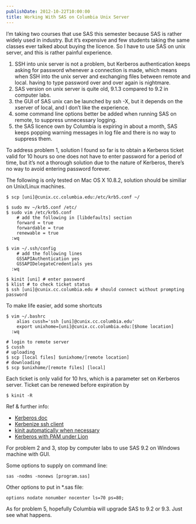```yaml
---
publishDate: 2012-10-22T10:00:00
title: Working With SAS on Columbia Unix Server
---
```


I’m taking two courses that use SAS this semester because SAS is rather
widely used in industry. But it’s expensive and few students taking the
same classes ever talked about buying the licence. So I have to use SAS
on unix server, and this is rather painful experience.

1.  SSH into unix server is not a problem, but Kerberos authentication
    keeps asking for password whenever a connection is made, which means
    when SSH into the unix server and exchanging files between remote
    and local. having to type password over and over again is nightmare.
2.  SAS version on unix server is quite old, 9.1.3 compared to 9.2 in
    computer labs.
3.  the GUI of SAS unix can be launched by ssh -X, but it depends on the
    xserver of local, and I don’t like the experience.
4.  some command line options better be added when running SAS on
    remote, to suppress unnecessary logging.
5.  the SAS licence own by Columbia is expiring in about a month, SAS
    keeps popping warning messages in log file and there is no way to
    suppress them.

To address problem 1, solution I found so far is to obtain a Kerberos
ticket valid for 10 hours so one does not have to enter password for a
period of time, but it’s not a thorough solution due to the nature of
Kerberos, there’s no way to avoid entering password forever.

The following is only tested on Mac OS X 10.8.2, solution should be
similiar on Unix/Linux machines.

    $ scp [uni]@cunix.cc.columbia.edu:/etc/krb5.conf ~/

    $ sudo mv ~/krb5.conf /etc/
    $ sudo vim /etc/krb5.conf
        # add the following in [libdefaults] section
        forward = true
        forwardable = true
        renewable = true
      :wq

    $ vim ~/.ssh/config
        # add the following lines
        GSSAPIAuthentication yes
        GSSAPIDelegateCredentials yes
      :wq

    $ kinit [uni] # enter password
    $ klist # to check ticket status
    $ ssh [uni]@cunix.cc.columbia.edu # should connect without prompting password

To make life easier, add some shortcuts

    $ vim ~/.bashrc
        alias cussh='ssh [uni]@cunix.cc.columbia.edu'
        export unixhome=[uni]@cunix.cc.columbia.edu:[$home location]
      :wq

    # login to remote server
    $ cussh
    # uploading
    $ scp [local files] $unixhome/[remote location]
    # downloading
    $ scp $unixhome/[remote files] [local]

Each ticket is only valid for 10 hrs, which is a parameter set on
Kerberos server. Ticket can be renewed before expiration by

    $ kinit -R

Ref & further info:

-   [Kerberos
    doc](http://web.mit.edu/kerberos/krb5-current/doc/krb_users/tkt_mgmt.html)
-   [Kerbenize ssh
    client](https://weblion.psu.edu/trac/weblion/wiki/KerberizeYourSshClient)
-   [kinit automatically when
    necessary](http://www.ugcs.caltech.edu/Kerberized_SSH.xhtml)
-   [Kerberos with PAM under
    Lion](http://coxmanagement.wordpress.com/2012/05/07/kerberos-authentication-under-lion/)

For problem 2 and 3, stop by computer labs to use SAS 9.2 on Windows
machine with GUI.

Some options to supply on command line:

    sas -nodms -nonews [program.sas]

Other options to put in \*.sas file:

    options nodate nonumber nocenter ls=70 ps=80;

As for problem 5, hopefully Columbia will upgrade SAS to 9.2 or 9.3.
Just see what happens.


